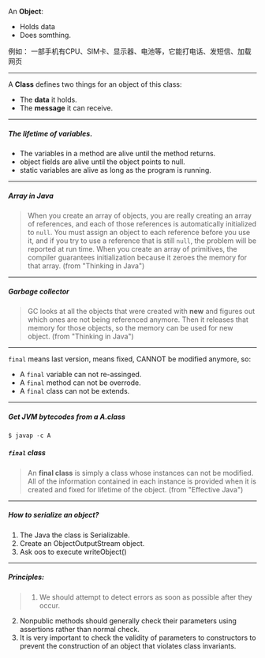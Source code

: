 An **Object**:
* Holds data
* Does somthing.

例如：
一部手机有CPU、SIM卡、显示器、电池等，它能打电话、发短信、加载网页

---

A **Class** defines two things for an object of this class:
* The **data** it holds. 
* The **message** it can receive. 

---

##### The lifetime of variables.
* The variables in a method are alive until the method returns.
* object fields are alive until the object points to null.
* static variables are alive as long as the program is running. 

---

##### Array in Java
> When you create an array of objects, you are really creating an array of references, and each of those references is automatically initialized to `null`. You must assign an object to each reference before you use it, and if you try to use a reference that is still `null`, the problem will be reported at run time. When you create an array of primitives, the compiler guarantees initialization because it zeroes the memory for that array. (from "Thinking in Java")

---

##### Garbage collector
> GC looks at all the objects that were created with **new** and figures out which ones are not being referenced anymore. Then it releases that memory for those objects, so the memory can be used for new object. (from "Thinking in Java")

---

`final` means last version, means fixed, CANNOT be modified anymore, so:  
* A `final` variable can not re-assinged.
* A `final` method can not be overrode.
* A `final` class can not be extends.

---

##### Get JVM bytecodes from a A.class
    $ javap -c A

##### `final` class
> An **final class** is simply a class whose instances can not be modified. All of the information contained in each instance is provided when it is created and fixed for lifetime of the object. (from "Effective Java")

---

##### How to serialize an object?
1. The Java the class is Serializable.
2. Create an ObjectOutputStream object.
3. Ask oos to execute writeObject()

---

##### Principles:
> 1. We should attempt to detect errors as soon as possible after they occur.
2. Nonpublic methods should generally check their parameters using assertions rather than normal check.
3. It is very important to check the validity of parameters to constructors to prevent the construction of an object that violates class invariants.

